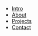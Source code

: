 - [<i class="mdi mdi-star-four-points"></i> Intro](/en/README.md)
- [<i class="mdi mdi-information"></i> About](/en/about.md)
- [<i class="mdi mdi-rocket-launch"></i> Projects](/en/projects.md)
- [<i class="mdi mdi-email"></i> Contact](en/contact.md)
